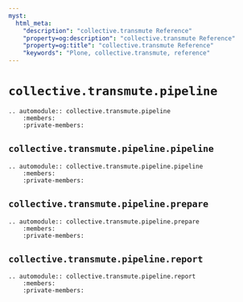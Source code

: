 ```yaml
---
myst:
  html_meta:
    "description": "collective.transmute Reference"
    "property=og:description": "collective.transmute Reference"
    "property=og:title": "collective.transmute Reference"
    "keywords": "Plone, collective.transmute, reference"
---
```


# `collective.transmute.pipeline`

```{eval-rst}
.. automodule:: collective.transmute.pipeline
    :members:
    :private-members:
```

## `collective.transmute.pipeline.pipeline`

```{eval-rst}
.. automodule:: collective.transmute.pipeline.pipeline
    :members:
    :private-members:
```

## `collective.transmute.pipeline.prepare`

```{eval-rst}
.. automodule:: collective.transmute.pipeline.prepare
    :members:
    :private-members:
```

## `collective.transmute.pipeline.report`

```{eval-rst}
.. automodule:: collective.transmute.pipeline.report
    :members:
    :private-members:
```
